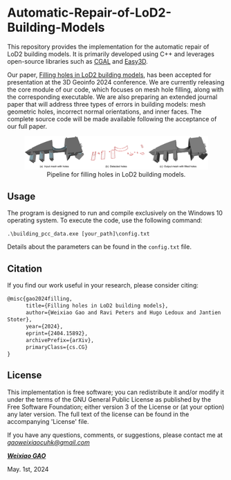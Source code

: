 # Automatic-Repair-of-LoD2-Building-Models

This repository provides the implementation for the automatic repair of LoD2 building models. It is primarily developed using C++ and leverages open-source libraries such as [CGAL](https://www.cgal.org/) and [Easy3D](https://github.com/LiangliangNan/Easy3D).

Our paper, [Filling holes in LoD2 building models](https://arxiv.org/abs/2404.15892), has been accepted for presentation at the 3D Geoinfo 2024 conference. 
We are currently releasing the core module of our code, which focuses on mesh hole filling, along with the corresponding executable. 
We are also preparing an extended journal paper that will address three types of errors in building models: mesh geometric holes, incorrect normal orientations, and inner faces. 
The complete source code will be made available following the acceptance of our full paper.
<div align="center">
    <figure>
        <img src="fill_holes_pipeline.png" width="800px" />
        <figcaption>Pipeline for filling holes in LoD2 building models.</figcaption>
    </figure>
</div>

## Usage
The program is designed to run and compile exclusively on the Windows 10 operating system. To execute the code, use the following command:
```
.\building_pcc_data.exe [your_path]\config.txt
```
Details about the parameters can be found in the `config.txt` file.


## Citation
If you find our work useful in your research, please consider citing: 
```
@misc{gao2024filling,
      title={Filling holes in LoD2 building models}, 
      author={Weixiao Gao and Ravi Peters and Hugo Ledoux and Jantien Stoter},
      year={2024},
      eprint={2404.15892},
      archivePrefix={arXiv},
      primaryClass={cs.CG}
}
```

## License
This implementation is free software; you can redistribute it and/or modify it under the terms of the 
GNU General Public License as published by the Free Software Foundation; either version 3
of the License or (at your option) any later version. The full text of the license can be
found in the accompanying 'License' file.

If you have any questions, comments, or suggestions, please contact me at <i>gaoweixiaocuhk@gmail.com</i>

[<b><i>Weixiao GAO</i></b>](https://3d.bk.tudelft.nl/weixiao/)

May. 1st, 2024
